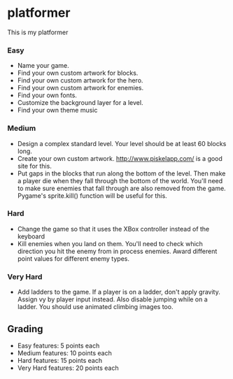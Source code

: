 # platformer
This is my platformer


### Easy
- Name your game.
- Find your own custom artwork for blocks.
- Find your own custom artwork for the hero.
- Find your own custom artwork for enemies.
- Find your own fonts.
- Customize the background layer for a level.
- Find your own theme music


### Medium
- Design a complex standard level. Your level should be at least 60 blocks long.
- Create your own custom artwork. http://www.piskelapp.com/ is a good site for this.
- Put gaps in the blocks that run along the bottom of the level. Then make a player die when they fall through the bottom of the world. You'll need to make sure enemies that fall through are also removed from the game. Pygame's sprite.kill() function will be useful for this.


### Hard
- Change the game so that it uses the XBox controller instead of the keyboard
- Kill enemies when you land on them. You'll need to check which direction you hit the enemy from in process enemies. Award different point values for different enemy types.
### Very Hard
- Add ladders to the game. If a player is on a ladder, don't apply gravity. Assign vy by player input instead. Also disable jumping while on a ladder. You should use animated climbing images too.

## Grading

- Easy features: 5 points each
- Medium features: 10 points each
- Hard features: 15 points each
- Very Hard features: 20 points each
